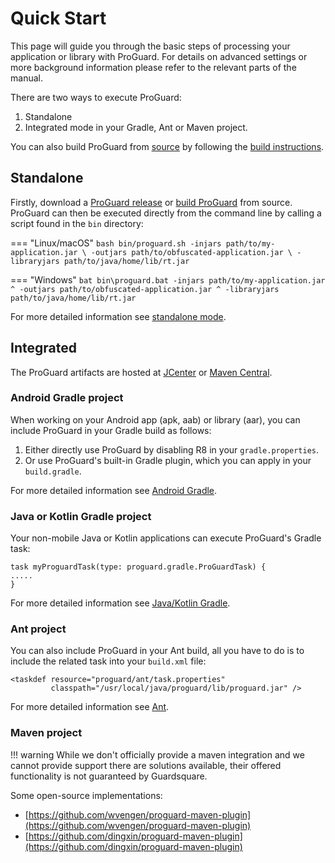 # Quick Start

This page will guide you through the basic steps of processing your application or library with ProGuard.
For details on advanced settings or more background information please refer to the relevant parts of the manual.


There are two ways to execute ProGuard:

1. Standalone
2. Integrated mode in your Gradle, Ant or Maven project.

You can also build ProGuard from [source](https://github.com/Guardsquare/proguard) by following the [build instructions](building.md).

## Standalone

Firstly, download a [ProGuard release](https://github.com/Guardsquare/proguard/releases) or [build ProGuard](building.md) from source. 
ProGuard can then be executed directly from the command line by calling a script found in the `bin` directory:

=== "Linux/macOS"
    ```bash
    bin/proguard.sh -injars path/to/my-application.jar \
                    -outjars path/to/obfuscated-application.jar \
                    -libraryjars path/to/java/home/lib/rt.jar
    ```

=== "Windows"
    ```bat
    bin\proguard.bat -injars path/to/my-application.jar ^
                     -outjars path/to/obfuscated-application.jar ^
                     -libraryjars path/to/java/home/lib/rt.jar
    ```


 
For more detailed information see [standalone mode](setup/standalone.md).


## Integrated

The ProGuard artifacts are hosted at [JCenter](https://bintray.com/guardsquare/proguard) 
or [Maven Central](https://search.maven.org/search?q=g:com.guardsquare).

### Android Gradle project

When working on your Android app (apk, aab) or library (aar), you can include ProGuard in your Gradle build as follows:

1. Either directly use ProGuard by disabling R8 in your `gradle.properties`.
2. Or use ProGuard's built-in Gradle plugin, which you can apply in your `build.gradle`.

For more detailed information see  [Android Gradle](setup/gradleplugin.md).

### Java or Kotlin Gradle project

Your non-mobile Java or Kotlin applications can execute ProGuard's Gradle task:

    task myProguardTask(type: proguard.gradle.ProGuardTask) {
    .....
    }

For more detailed information see [Java/Kotlin Gradle](setup/gradle.md).

### Ant project

You can also include ProGuard in your Ant build, all you have to do is to include the related task into your `build.xml` file:

    <taskdef resource="proguard/ant/task.properties"
             classpath="/usr/local/java/proguard/lib/proguard.jar" />


For more detailed information see [Ant](setup/ant.md).


### Maven project

!!! warning
    While we don't officially provide a maven integration and we cannot provide support there are solutions available, their offered functionality is not guaranteed by Guardsquare.

Some open-source implementations:

- [https://github.com/wvengen/proguard-maven-plugin](https://github.com/wvengen/proguard-maven-plugin)
- [https://github.com/dingxin/proguard-maven-plugin](https://github.com/dingxin/proguard-maven-plugin)
